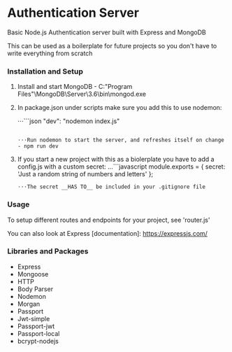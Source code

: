# Authentication Server

Basic Node.js Authentication server built with Express and MongoDB

This can be used as a boilerplate for future projects so you don't have to write everything from scratch

### Installation and Setup

1. Install and start MongoDB - C:\"Program Files"\MongoDB\Server\3.6\bin\mongod.exe
2. In package.json under scripts make sure you add this to use nodemon:
    
    ⋅⋅⋅```json
      "dev": "nodemon index.js"
    ```
    
   ⋅⋅⋅Run nodemon to start the server, and refreshes itself on change - npm run dev
3. If you start a new project with this as a biolerplate you have to add a config.js with a custom secret:
    ...```javascript
    module.exports = {
      secret: 'Just a random string of numbers and letters'
    };
    ```
    ⋅⋅⋅The secret __HAS TO__ be included in your .gitignore file

### Usage

To setup different routes and endpoints for your project, see 'router.js'

You can also look at Express [documentation]: https://expressjs.com/


### Libraries and Packages
* Express
* Mongoose
* HTTP
* Body Parser
* Nodemon
* Morgan
* Passport
* Jwt-simple
* Passport-jwt
* Passport-local
* bcrypt-nodejs
